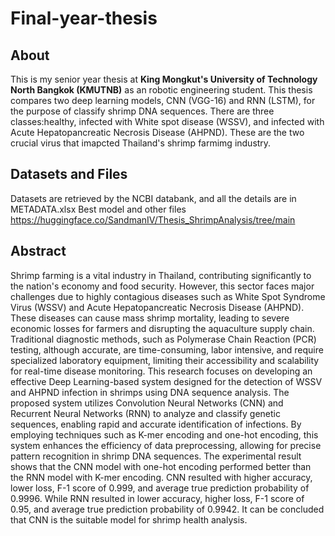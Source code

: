 # Final-year-thesis

## About
This is my senior year thesis at **King Mongkut's University of Technology North Bangkok (KMUTNB)** as an robotic engineering student. This thesis compares two deep learning models, CNN (VGG-16) and RNN (LSTM), for the purpose of classify shrimp DNA sequences.
There are three classes:healthy, infected with White spot disease (WSSV), and infected with Acute Hepatopancreatic Necrosis Disease (AHPND). These are the two crucial virus that imapcted Thailand's shrimp farmimg industry.

## Datasets and Files
Datasets are retrieved by the NCBI databank, and all the details are in METADATA.xlsx
Best model and other files https://huggingface.co/SandmanIV/Thesis_ShrimpAnalysis/tree/main

## Abstract 
Shrimp farming is a vital industry in Thailand, contributing significantly to the nation's 
economy and food security. However, this sector faces major challenges due to highly contagious 
diseases such as White Spot Syndrome Virus (WSSV) and Acute Hepatopancreatic Necrosis 
Disease (AHPND). These diseases can cause mass shrimp mortality, leading to severe economic 
losses for farmers and disrupting the aquaculture supply chain. Traditional diagnostic methods, 
such as Polymerase Chain Reaction (PCR) testing, although accurate, are time-consuming, labor
intensive, and require specialized laboratory equipment, limiting their accessibility and 
scalability for real-time disease monitoring. This research focuses on developing an effective 
Deep Learning-based system designed for the detection of WSSV and AHPND infection in 
shrimps using DNA sequence analysis. The proposed system utilizes Convolution Neural 
Networks (CNN) and Recurrent Neural Networks (RNN) to analyze and classify genetic 
sequences, enabling rapid and accurate identification of infections. By employing techniques 
such as K-mer encoding and one-hot encoding, this system enhances the efficiency of data 
preprocessing, allowing for precise pattern recognition in shrimp DNA sequences. The 
experimental result shows that the CNN model with one-hot encoding performed better than the 
RNN model with K-mer encoding. CNN resulted with higher accuracy, lower loss, F-1 score of 
0.999, and average true prediction probability of 0.9996. While RNN resulted in lower accuracy, 
higher loss, F-1 score of 0.95, and average true prediction probability of 0.9942. It can be 
concluded that CNN is the suitable model for shrimp health analysis.

